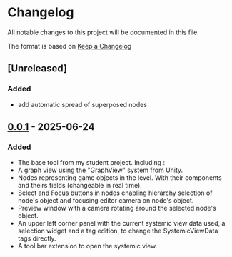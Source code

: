 # Changelog

All notable changes to this project will be documented in this file.

The format is based on [Keep a Changelog](https://keepachangelog.com/en/1.1.0/)

## [Unreleased]

### Added

- add automatic spread of superposed nodes

## [0.0.1] - 2025-06-24

### Added

- The base tool from my student project.
Including :
- A graph view using the "GraphView" system from Unity.
- Nodes representing game objects in the level. With their components and theirs fields (changeable in real time).
- Select and Focus buttons in nodes enabling hierarchy selection of node's object and focusing editor camera on node's object.
- Preview window with a camera rotating around the selected node's object.
- An upper left corner panel with the current systemic view data used, a selection widget and a tag edition, to change the SystemicViewData tags directly.
- A tool bar extension to open the systemic view.

[0.0.1]: https://github.com/jojoket/SystemicToolPackage